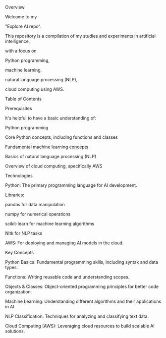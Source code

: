 
Overview

Welcome to my

"Explore AI repo".

This repository is a compilation of my studies and experiments in artificial intelligence, 

with a focus on

Python programming,

machine learning, 

natural language processing (NLP), 

cloud computing using AWS.


Table of Contents

Prerequisites

it's helpful to have a basic understanding of:

Python programming

Core Python concepts, including functions and classes

Fundamental machine learning concepts

Basics of natural language processing (NLP)

Overview of cloud computing, specifically AWS

Technologies 

Python: The primary programming language for AI development.


Libraries:

pandas for data manipulation

numpy for numerical operations

scikit-learn for machine learning algorithms

Nltk for NLP tasks

AWS: For deploying and managing AI models in the cloud.

Key Concepts

Python Basics: Fundamental programming skills, including syntax and data types.

Functions: Writing reusable code and understanding scopes.

Objects & Classes: Object-oriented programming principles for better code organization.

Machine Learning: Understanding different algorithms and their applications in AI.

NLP Classification: Techniques for analyzing and classifying text data.

Cloud Computing (AWS): Leveraging cloud resources to build scalable AI solutions.


